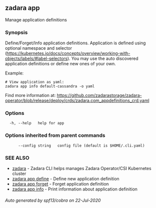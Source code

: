 ## zadara app

Manage application definitions

### Synopsis

Define/Forget/Info application definitions.
Application is defined using optional namespace and selector (https://kubernetes.io/docs/concepts/overview/working-with-objects/labels/#label-selectors).
You may use the auto discovered application definitions or define new ones of your own.

Example:

	# View application as yaml:
	zadara app info default-cassandra -o yaml

Find more information at: https://github.com/zadarastorage/zadara-operator/blob/release/deploy/crds/zadara.com_appdefinitions_crd.yaml


### Options

```
  -h, --help   help for app
```

### Options inherited from parent commands

```
      --config string   config file (default is $HOME/.cli.yaml)
```

### SEE ALSO

* [zadara](README.md)	 - Zadara CLI helps manages Zadara Operator/CSI Kubernetes cluster
* [zadara app define](zadara_app_define.md)	 - Define new application definition
* [zadara app forget](zadara_app_forget.md)	 - Forget application definition
* [zadara app info](zadara_app_info.md)	 - Print information about application definition

###### Auto generated by spf13/cobra on 22-Jul-2020
